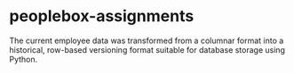 # peoplebox-assignments
The current employee data was transformed from a columnar format into a historical, row-based versioning format suitable for database storage using Python.
